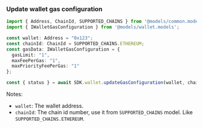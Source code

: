 ### Update wallet gas configuration

```ts
import { Address, ChainId, SUPPORTED_CHAINS } from '@models/common.models';
import { IWalletGasConfiguration } from '@models/wallet.models';

const wallet: Address = "0x123";
const chainId: ChainId = SUPPORTED_CHAINS.ETHEREUM;
const gasData: IWalletGasConfiguration = {
  gasLimit: "1",
  maxFeePerGas: "1",
  maxPriorityFeePerGas: "1"
};

const { status } = await SDK.wallet.updateGasConfiguration(wallet, chainId, gasData);
```
Notes:

- `wallet`: The wallet address.
- `chainId`: The chain id number, use it from `SUPPORTED_CHAINS` model. Like `SUPPORTED_CHAINS.ETHEREUM`.